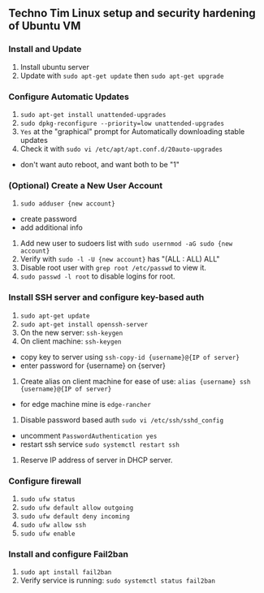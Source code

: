 ## Techno Tim Linux setup and security hardening of Ubuntu VM

### Install and Update
1. Install ubuntu server
1. Update with `sudo apt-get update` then `sudo apt-get upgrade`

### Configure Automatic Updates
1. `sudo apt-get install unattended-upgrades`
1. `sudo dpkg-reconfigure --priority=low unattended-upgrades`
1. `Yes` at the "graphical" prompt for Automatically downloading stable updates
1. Check it with `sudo vi /etc/apt/apt.conf.d/20auto-upgrades`
  * don't want auto reboot, and want both to be "1"

### (Optional) Create a New User Account
1. `sudo adduser {new account}`
  * create password
  * add additional info
1. Add new user to sudoers list with `sudo usernmod -aG sudo {new account}`
1. Verify with `sudo -l -U {new account}` has "(ALL : ALL) ALL"
1. Disable root user with `grep root /etc/passwd` to view it.
1. `sudo passwd -l root` to disable logins for root.

### Install SSH server and configure key-based auth
1. `sudo apt-get update`
1. `sudo apt-get install openssh-server`
1. On the new server: `ssh-keygen`
1. On client machine: `ssh-keygen`
  * copy key to server using `ssh-copy-id {username}@{IP of server}`
  * enter password for {username} on {server}
1. Create alias on client machine for ease of use: `alias {username} ssh {username}@{IP of server}`
  * for edge machine mine is `edge-rancher`
1. Disable password based auth `sudo vi /etc/ssh/sshd_config`
  * uncomment `PasswordAuthentication yes`
  * restart ssh service `sudo systemctl restart ssh`
1. Reserve IP address of server in DHCP server.

### Configure firewall
1. `sudo ufw status`
1. `sudo ufw default allow outgoing`
1. `sudo ufw default deny incoming`
1. `sudo ufw allow ssh`
1. `sudo ufw enable`

### Install and configure Fail2ban
1. `sudo apt install fail2ban`
1. Verify service is running: `sudo systemctl status fail2ban`
